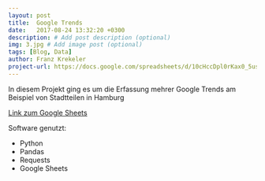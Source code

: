 ```yaml
---
layout: post
title:  Google Trends
date:   2017-08-24 13:32:20 +0300
description: # Add post description (optional)
img: 3.jpg # Add image post (optional)
tags: [Blog, Data]
author: Franz Krekeler
project-url: https://docs.google.com/spreadsheets/d/10cHccDpl0rKax0_5us2LCUl5XkEmJQGYtvGqVHpP6b0/
---
```

In diesem Projekt ging es um die Erfassung mehrer Google Trends am Beispiel von Stadtteilen in Hamburg

[Link zum Google Sheets](https://docs.google.com/spreadsheets/d/10cHccDpl0rKax0_5us2LCUl5XkEmJQGYtvGqVHpP6b0/edit?usp=sharing)

Software genutzt:
- Python
- Pandas
- Requests
- Google Sheets